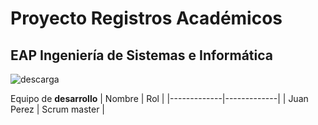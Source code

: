 # Proyecto Registros Académicos
## EAP Ingeniería de Sistemas e Informática

![descarga](https://github.com/JJOre99/PROYECTO/assets/150839891/6ea66d76-dd16-42c8-a868-830f2897dade)




Equipo de **desarrollo**
| Nombre | Rol |
|-------------|-------------|
| Juan Perez | Scrum master |
